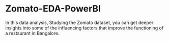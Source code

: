 # Zomato-EDA-PowerBI
In this data analysis, Studying the Zomato dataset, you can get deeper insights into some of the influencing factors that improve the functioning of a restaurant  in Bangalore.
